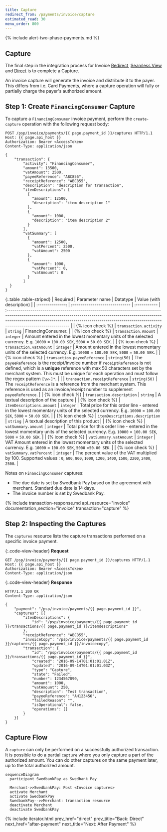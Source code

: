 ```yaml
---
title: Capture
redirect_from: /payments/invoice/capture
estimated_read: 30
menu_order: 800
---
```


{% include alert-two-phase-payments.md %}

## Capture

The final step in the integration process for Invoice [Redirect][redirect],
[Seamless View][seamless-view] and [Direct][direct] is to complete a Capture.

An invoice capture will generate the invoice and distribute it to the payer.
This differs from i.e. Card Payments, where a capture operation will fully or
partially charge the payer's authorized amount.

## Step 1: Create `FinancingConsumer` Capture

To capture a `FinancingConsumer` invoice payment, perform the `create-capture`
operation with the following request body:

```http
POST /psp/invoice/payments/{{ page.payment_id }}/captures HTTP/1.1
Host: {{ page.api_host }}
Authorization: Bearer <AccessToken>
Content-Type: application/json

{
    "transaction": {
        "activity": "FinancingConsumer",
        "amount": 13500,
        "vatAmount": 2500,
        "payeeReference": "ABC856",
        "receiptReference": "ABC855",
        "description": "description for transaction",
        "itemDescriptions": [
          {
            "amount": 12500,
            "description": "item description 1"
          },
          {
            "amount": 1000,
            "description": "item description 2"
          }
        ],
        "vatSummary": [
          {
            "amount": 12500,
            "vatPercent": 2500,
            "vatAmount": 2500
          },
          {
            "amount": 1000,
            "vatPercent": 0,
            "vatAmount": 0
          }
        ]
  }
}
```

{:.table .table-striped}
|     Required     | Parameter name                 | Datatype     | Value (with description)                                                                                                                                                                                                                                                   |
| :--------------: | :----------------------------- | :----------- | :------------------------------------------------------------------------------------------------------------------------------------------------------------------------------------------------------------------------------------------------------------------------- |
| {% icon check %}︎ | `transaction.activity`         | `string`     | FinancingConsumer.                                                                                                                                                                                                                                                         |
| {% icon check %}︎ | `transaction.Amount`           | `integer`    | Amount entered in the lowest momentary units of the selected currency. E.g. `10000` = `100.00 SEK`, `5000` = `50.00 SEK`.                                                                                                                                                  |
| {% icon check %}︎ | `transaction.vatAmount`        | `integer`    | Amount entered in the lowest momentary units of the selected currency. E.g. `10000` = `100.00 SEK`, `5000` = `50.00 SEK`.                                                                                                                                                  |
| {% icon check %}︎ | `transaction.payeeReference`   | `string(50)` | The `payeeReference` is the receipt/invoice number if `receiptReference` is not defined, which is a **unique** reference with max 50 characters set by the merchant system. This must be unique for each operation and must follow the regex pattern `[\w-]*`. |
|                  | `transaction.receiptReference` | `string(50)` | The `receiptReference` is a reference from the merchant system. This reference is used as an invoice/receipt number to supplement `payeeReference`.                                                                                                                        |
| {% icon check %}︎ | `transaction.description`      | `string`     | A textual description of the capture                                                                                                                                                                                                                                       |
| {% icon check %}︎ | `itemDescriptions.amount`      | `integer`    | Total price for this order line - entered in the lowest momentary units of the selected currency. E.g. `10000` = `100.00 SEK`, `5000` = `50.00 SEK`.                                                                                                                       |
| {% icon check %}︎ | `itemDescriptions.description` | `string`     | A textual description of this product                                                                                                                                                                                                                                      |
| {% icon check %}︎ | `vatSummary.amount`            | `integer`    | Total price for this order line - entered in the lowest momentary units of the selected currency. E.g. `10000` = `100.00 SEK`, `5000` = `50.00 SEK`.                                                                                                                       |
| {% icon check %}︎ | `vatSummary.vatAmount`         | `integer`    | VAT Amount entered in the lowest momentary units of the selected currency. E.g. `10000` = `100.00 SEK`, `5000` =`50.00 SEK`.                                                                                                                                               |
| {% icon check %}︎ | `vatSummary.vatPercent`        | `integer`     | The percent value of the VAT multiplied by 100. Supported values : `0`, `600`, `800`, `1000`, `1200`, `1400`, `1500`, `2200`, `2400`, `2500`.                                                                                                                                               |

Notes on `FinancingConsumer` captures:

*   The due date is set by Swedbank Pay based on the agreement with merchant. Standard
  due date is 14 days.
*   The invoice number is set by Swedbank Pay.

{% include transaction-response.md api_resource="invoice"
documentation_section="invoice" transaction="capture" %}

## Step 2: Inspecting the Captures

The `captures` resource lists the capture transactions performed on a
specific invoice payment.

{:.code-view-header}
**Request**

```http
GET /psp/invoice/payments/{{ page.payment_id }}/captures HTTP/1.1
Host: {{ page.api_host }}
Authorization: Bearer <AccessToken>
Content-Type: application/json
```

{:.code-view-header}
**Response**

```http
HTTP/1.1 200 OK
Content-Type: application/json

{
    "payment": "/psp/invoice/payments/{{ page.payment_id }}",
    "captures": [{
        "itemDescriptions": {
            "id": "/psp/invoice/payments/{{ page.payment_id }}/transactions/{{ page.payment_id }}/itemdescriptions"
        },
        "receiptReference": "ABC855",
        "invoiceCopy": "/psp/invoice/payments/{{ page.payment_id }}/captures/{{ page.payment_id }}/invoicecopy",
        "transaction": {
            "id": "/psp/invoice/payments/{{ page.payment_id }}/transactions/{{ page.payment_id }}",
            "created": "2016-09-14T01:01:01.01Z",
            "updated": "2016-09-14T01:01:01.03Z",
            "type": "Capture",
            "state": "Failed",
            "number": 1234567890,
            "amount": 1000,
            "vatAmount": 250,
            "description": "Test transaction",
            "payeeReference": "AH123456",
            "failedReason": "",
            "isOperational": false,
            "operations": []
        }
    }]
}
```

## Capture Flow

A `capture` can only be performed on a successfully authorized transaction.
It is possible to do a partial `capture` where you only capture a part of the
authorized amount. You can do other captures on the same payment later, up to
the total authorized amount.

```mermaid
sequenceDiagram
  participant SwedbankPay as Swedbank Pay

  Merchant->>SwedbankPay: Post <Invoice captures>
  activate Merchant
  activate SwedbankPay
  SwedbankPay-->>Merchant: transaction resource
  deactivate Merchant
  deactivate SwedbankPay
```

{% include iterator.html prev_href="direct" prev_title="Back: Direct"
next_href="after-payment" next_title="Next: After Payment" %}

[direct]: /payment-instruments/invoice/direct
[redirect]: /payment-instruments/invoice/redirect
[seamless-view]: /payment-instruments/invoice/seamless-view
